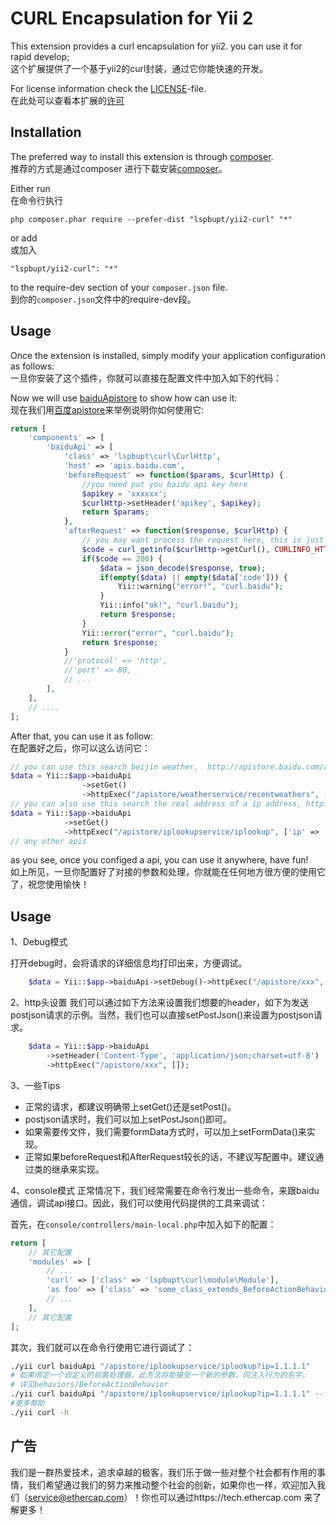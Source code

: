 CURL Encapsulation for Yii 2
========================

This extension provides a curl encapsulation for yii2. you can use it for rapid develop;  
这个扩展提供了一个基于yii2的curl封装，通过它你能快速的开发。  

For license information check the [LICENSE](LICENSE.md)-file.  
在此处可以查看本扩展的[许可](LICENSE.md)  


Installation
------------

The preferred way to install this extension is through [composer](http://getcomposer.org/download/).  
推荐的方式是通过composer 进行下载安装[composer](http://getcomposer.org/download/)。  

Either run  
在命令行执行  
```
php composer.phar require --prefer-dist "lspbupt/yii2-curl" "*"
```

or add  
或加入  

```
"lspbupt/yii2-curl": "*"
```

to the require-dev section of your `composer.json` file.  
到你的`composer.json`文件中的require-dev段。  

Usage
-----

Once the extension is installed, simply modify your application configuration as follows:  
一旦你安装了这个插件，你就可以直接在配置文件中加入如下的代码：  

Now we will use [baiduApistore](http://apistore.baidu.com) to show how can use it:  
现在我们用[百度apistore](http://apistore.baidu.com)来举例说明你如何使用它:  

```php
return [
    'components' => [
        'baiduApi' => [
            'class' => 'lspbupt\curl\CurlHttp',
            'host' => 'apis.baidu.com',
            'beforeRequest' => function($params, $curlHttp) {
                //you need put you baidu api key here
                $apikey = 'xxxxxx';
                $curlHttp->setHeader('apikey', $apikey);
                return $params;
            },
            'afterRequest' => function($response, $curlHttp) {
                // you may want process the request here, this is just a example
                $code = curl_getinfo($curlHttp->getCurl(), CURLINFO_HTTP_CODE);
                if($code == 200) {
                    $data = json_decode($response, true);
                    if(empty($data) || empty($data['code'])) {
                        Yii::warning("error!", "curl.baidu");
                    }
                    Yii::info("ok!", "curl.baidu");
                    return $response;
                }
                Yii::error("error", "curl.baidu");
                return $response;
            }
            //'protocol' => 'http',
            //'port' => 80,
            // ...
        ],
    ],   
    // ....
];
```

After that, you can use it as follow:  
在配置好之后，你可以这么访问它：
```php
// you can use this search beijin weather,  http://apistore.baidu.com/apiworks/servicedetail/112.html
$data = Yii::$app->baiduApi
                ->setGet()
                ->httpExec("/apistore/weatherservice/recentweathers", ['cityname' => '北京', 'cityid' => '101010100']);
// you can also use this search the real address of a ip address, http://apistore.baidu.com/apiworks/servicedetail/114.html
$data = Yii::$app->baiduApi
            ->setGet()
            ->httpExec("/apistore/iplookupservice/iplookup", ['ip' => '117.89.35.58']);
// any other apis
```

as you see, once you configed a api, you can use it anywhere, have fun!  
如上所见，一旦你配置好了对接的参数和处理，你就能在任何地方很方便的使用它了，祝您使用愉快！

Usage
-----
1、Debug模式

打开debug时，会将请求的详细信息均打印出来，方便调试。

```php
    $data = Yii::$app->baiduApi->setDebug()->httpExec("/apistore/xxx", []);
```

2、http头设置
我们可以通过如下方法来设置我们想要的header，如下为发送postjson请求的示例。当然，我们也可以直接setPostJson()来设置为postjson请求。

```php
    $data = Yii::$app->baiduApi
        ->setHeader('Content-Type', 'application/json;charset=utf-8')
        ->httpExec("/apistore/xxx", []);
```

3、一些Tips

- 正常的请求，都建议明确带上setGet()还是setPost()。
- postjson请求时，我们可以加上setPostJson()即可。
- 如果需要传文件，我们需要formData方式时，可以加上setFormData()来实现。
- 正常如果beforeRequest和AfterRequest较长的话，不建议写配置中。建议通过类的继承来实现。

4、console模式
正常情况下，我们经常需要在命令行发出一些命令，来跟baidu通信，调试api接口。因此，我们可以使用代码提供的工具来调试：

首先，在`console/controllers/main-local.php`中加入如下的配置：

```php
return [
    // 其它配置
    'modules' => [
        // ...
        'curl' => ['class' => 'lspbupt\curl\module\Module'],
        'as foo' => ['class' => 'some_class_extends_BeforeActionBehavior']
        // ...
    ],
    // 其它配置
];
```

其次，我们就可以在命令行使用它进行调试了：

```bash
./yii curl baiduApi "/apistore/iplookupservice/iplookup?ip=1.1.1.1"
# 如果绑定一个自定义的前置处理器，此方法将能接受一个新的参数，同注入行为的名字。
# 详见behaviors/BeforeActionBehavior
./yii curl baiduApi "/apistore/iplookupservice/iplookup?ip=1.1.1.1" --foo bar
#更多帮助
./yii curl -h
```


广告
--------------

我们是一群热爱技术，追求卓越的极客，我们乐于做一些对整个社会都有作用的事情，我们希望通过我们的努力来推动整个社会的创新，如果你也一样，欢迎加入我们（service@ethercap.com）！你也可以通过https://tech.ethercap.com 来了解更多！
